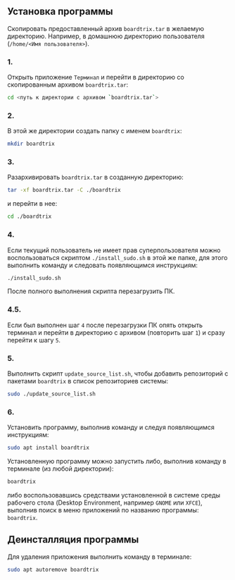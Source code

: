 ## Установка программы

Скопировать предоставленный архив `boardtrix.tar` в желаемую директорию. Например, в домашнюю директорию пользователя (`/home/<Имя пользователя>`).

### 1.

Открыть приложение `Терминал` и перейти в директорию со скопированным архивом `boardtrix.tar`:

```bash
cd <путь к директории с архивом `boardtrix.tar`>
```

### 2.

В этой же директории создать папку с именем `boardtrix`:

```bash
mkdir boardtrix
```

### 3.

Разархивировать `boardtrix.tar` в созданную директорию:

```bash
tar -xf boardtrix.tar -C ./boardtrix
```

и перейти в нее:

```bash
cd ./boardtrix
```

### 4.

Если текущий пользователь не имеет прав суперпользователя можно воспользоваться скриптом `./install_sudo.sh` в этой же папке, для этого выполнить команду и следовать появляющимся инструкциям:

```bash
./install_sudo.sh
```

После полного выполнения скрипта перезагрузить ПК.  

### 4.5.

Если был выполнен шаг `4` после перезагрузки ПК опять открыть терминал и перейти в директорию с архивом (повторить шаг `1`) и сразу перейти к шагу `5`.

### 5.

Выполнить скрипт `update_source_list.sh`, чтобы добавить репозиторий с пакетами `boardtrix` в список репозиториев системы:

```bash
sudo ./update_source_list.sh
```

### 6.

Установить программу, выполнив команду и следуя появляющимся инструкциям:

```bash
sudo apt install boardtrix
```

Установленную программу можно запустить либо, выполнив команду в терминале (из любой директории):

```bash
boardtrix
```

либо воспользовавшись средствами установленной в системе среды рабочего стола (Desktop Environment, например `GNOME` или `XFCE`), выполнив поиск в меню приложений по названию программы: `boardtrix`.

## Деинсталляция программы

Для удаления приложения выполнить команду в терминале:

```bash
sudo apt autoremove boardtrix
```
